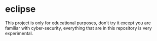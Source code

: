 # eclipse
This project is only for educational purposes, don't try it except you are familiar with cyber-security, everything that are in this repository is very experimental.
